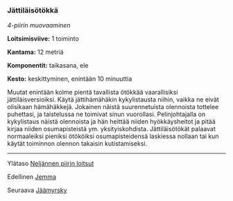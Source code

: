 ### Jättiläisötökkä

*4-piirin muovaaminen*

**Loitsimisviive:** 1 toiminto

**Kantama:** 12 metriä

**Komponentit:** taikasana, ele

**Kesto:** keskittyminen, enintään 10 minuuttia

Muutat enintään kolme pientä tavallista ötökkää vaarallisiksi jättiläisversioiksi. Käytä jättihämähäkin kykylistausta niihin, vaikka ne eivät olisikaan hämähäkkejä. Jokainen näistä suurennetuista olennoista tottelee puhettasi, ja taistelussa ne toimivat sinun vuorollasi. Pelinjohtajalla on kykylistaus näistä olennoista ja hän heittää niiden hyökkäysheitot ja pitää kirjaa niiden osumapisteistä ym. yksityiskohdista. Jättiläisötökät palaavat normaaleiksi pieniksi ötököiksi osumapisteidensä laskiessa nollaan tai kun käytät toiminnon olennon takaisin kutistamiseksi.

----

Ylätaso [Neljännen piirin loitsut](4_piirin_loitsut)

Edellinen [Jemma](Jemma)

Seuraava [Jäämyrsky](Jäämyrsky)
